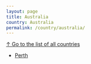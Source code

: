 ```yaml
---
layout: page
title: Australia
country: Australia
permalink: /country/australia/
---
```

[↑ Go to the list of all countries](/country/)
<ul>
<li>
  <a href="/country/australia/perth/">Perth</a>
</li>
</ul>
